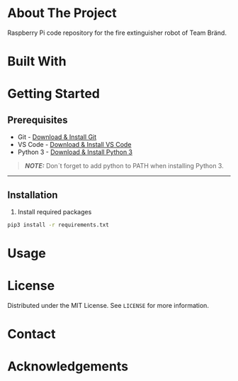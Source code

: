 # About The Project

Raspberry Pi code repository for the fire extinguisher robot of Team Bränd.

# Built With

# Getting Started

## Prerequisites

- Git - [Download & Install Git](https://git-scm.com/)
- VS Code - [Download & Install VS Code](https://code.visualstudio.com/)
- Python 3 - [Download & Install Python 3](https://www.python.org/downloads/)
> **_NOTE:_** Don´t forget to add python to PATH when installing Python 3.
____
## Installation

1. Install required packages
```bash
pip3 install -r requirements.txt
```

# Usage

# License
Distributed under the MIT License. See `LICENSE` for more information.
# Contact

# Acknowledgements
